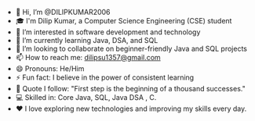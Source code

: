 - 👋 Hi, I’m @DILIPKUMAR2006  
- 🎓 I'm Dilip Kumar, a Computer Science Engineering (CSE) student  
- 👀 I’m interested in software development and technology  
- 🌱 I’m currently learning Java, DSA, and SQL  
- 💞️ I’m looking to collaborate on beginner-friendly Java and SQL projects  
- 📫 How to reach me: dilipsu1357@gmail.com 
- 😄 Pronouns: He/Him  
- ⚡ Fun fact: I believe in the power of consistent learning  
- 🧠 Quote I follow: "First step is the beginning of a thousand successes."  
- 💻 Skilled in: Core Java, SQL, Java DSA , C.  
- ❤️ I love exploring new technologies and improving my skills every day.
